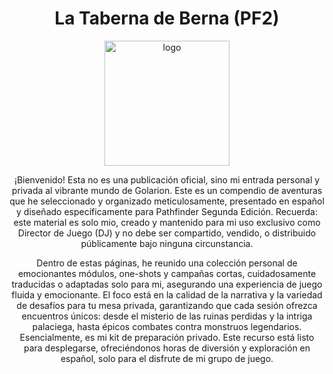 <div align="center">
  
# La Taberna de Berna (PF2)

<img width="200" height="200" alt="logo" src="https://github.com/user-attachments/assets/2b06b0e3-1980-4d3c-8703-0c83a7c2782f" />
<p></p>
<p text-align="justify">
¡Bienvenido! Esta no es una publicación oficial, sino mi entrada personal y privada al vibrante mundo de Golarion. Este es un compendio de aventuras que he seleccionado y organizado meticulosamente, presentado en español y diseñado específicamente para Pathfinder Segunda Edición. Recuerda: este material es solo mio, creado y mantenido para mi uso exclusivo como Director de Juego (DJ) y no debe ser compartido, vendido, o distribuido públicamente bajo ninguna circunstancia.

Dentro de estas páginas, he reunido una colección personal de emocionantes módulos, one-shots y campañas cortas, cuidadosamente traducidas o adaptadas solo para mi, asegurando una experiencia de juego fluida y emocionante. El foco está en la calidad de la narrativa y la variedad de desafíos para tu mesa privada, garantizando que cada sesión ofrezca encuentros únicos: desde el misterio de las ruinas perdidas y la intriga palaciega, hasta épicos combates contra monstruos legendarios. Esencialmente, es mi kit de preparación privado. Este recurso está listo para desplegarse, ofreciéndonos horas de diversión y exploración en español, solo para el disfrute de mi grupo de juego.
</p>
</div>
